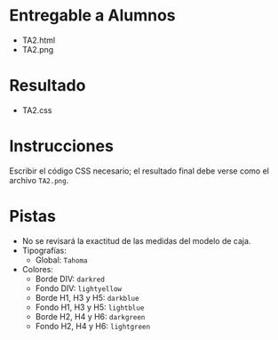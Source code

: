 # Entregable a Alumnos
- TA2.html
- TA2.png

# Resultado
- TA2.css

# Instrucciones
Escribir el código CSS necesario; el resultado final debe verse como el archivo
`TA2.png`.

# Pistas
- No se revisará la exactitud de las medidas del modelo de caja.
- Tipografías:
    - Global: `Tahoma`
- Colores:
    - Borde DIV: `darkred`
    - Fondo DIV: `lightyellow`
    - Borde H1, H3 y H5: `darkblue`
    - Fondo H1, H3 y H5: `lightblue`
    - Borde H2, H4 y H6: `darkgreen`
    - Fondo H2, H4 y H6: `lightgreen`
